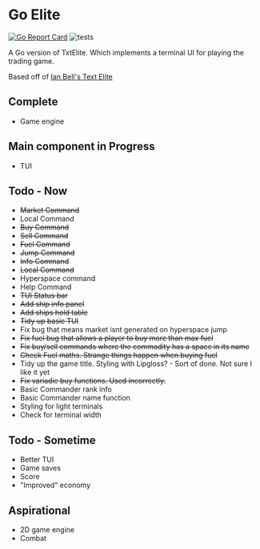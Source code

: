 # Go Elite

[![Go Report Card](https://goreportcard.com/badge/github.com/andrewsjg/GoElite)](https://goreportcard.com/report/github.com/andrewsjg/GoElite)
![tests](https://github.com/andrewsjg/GoElite/workflows/tests/badge.svg)

A Go version of TxtElite. Which implements a terminal UI for playing the trading game.

Based off of [Ian Bell's Text Elite](http://www.iancgbell.clara.net/elite/text/)

## Complete

- Game engine

## Main component in Progress

- TUI

## Todo - Now

- ~~Market Command~~
- Local Command
- ~~Buy Command~~
- ~~Sell Command~~
- ~~Fuel Command~~
- ~~Jump Command~~
- ~~Info Command~~
- ~~Local Command~~
- Hyperspace command
- Help Command
- ~~TUI Status bar~~
- ~~Add ship info panel~~
- ~~Add ships hold table~~
- ~~Tidy up basic TUI~~
- Fix bug that means market isnt generated on hyperspace jump
- ~~Fix fuel bug that allows a player to buy more than max fuel~~
- ~~Fix buy/sell commands where the commodity has a space in its name~~
- ~~Check Fuel maths. Strange things happen when buying fuel~~
- Tidy up the game title. Styling with Lipgloss? - Sort of done. Not sure I like it yet
- ~~Fix variadic buy functions. Used incorrectly.~~
- Basic Commander rank info
- Basic Commander name function
- Styling for light terminals
- Check for terminal width

## Todo - Sometime

- Better TUI
- Game saves
- Score
- "Improved" economy

## Aspirational

- 2D game engine
- Combat
